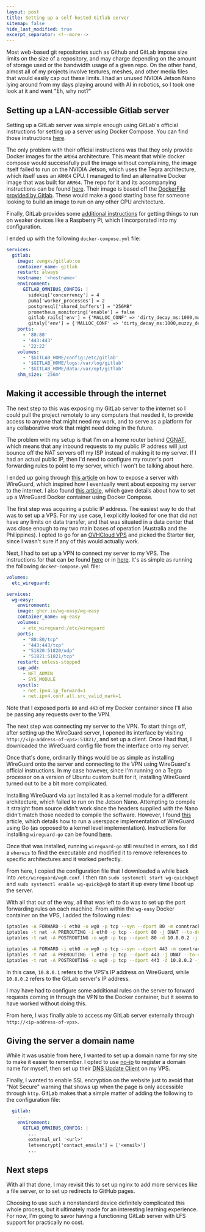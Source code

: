 ```yaml
---
layout: post
title: Setting up a self-hosted Gitlab server
sitemap: false
hide_last_modified: true
excerpt_separator: <!--more-->
---
```


Most web-based git repositories such as Github and GitLab impose size limits on
the size of a repository, and may charge depending on the amount of storage
used or the bandwidth usage of a given repo. On the other hand, almost all of
my projects involve textures, meshes, and other media files that would easily
cap out these limits. I had an unused NVIDIA Jetson Nano lying around from my
days playing around with AI in robotics, so I took one look at it and went
"Eh, why not?"

## Setting up a LAN-accessible Gitlab server

Setting up a GitLab server was simple enough using GitLab's official
instructions for setting up a server using <!--more--> Docker Compose. You can find those
instructions [here](https://docs.gitlab.com/ee/install/docker.html#install-gitlab-using-docker-compose).

The only problem with their official instructions was that they only provide
Docker images for the `AMD64` architecture. This meant that while docker
compose would successfully pull the image without complaining, the image
itself failed to run on the NVIDIA Jetson, which uses the Tegra architecture,
which itself uses an `ARM64` CPU. I managed to find an alternative Docker 
image that was built for `ARM64`. The repo for it and its accompanying
instructions can be found [here](https://github.com/zengxs/gitlab-arm64).
Their image is based off the [DockerFile provided by Gitlab](https://gitlab.com/gitlab-org/omnibus-gitlab/-/tree/master/docker).
These would make a good starting base for someone looking to build an image to
run on any other CPU architecture.

Finally, GitLab provides some [additional instructions](https://docs.gitlab.com/omnibus/settings/rpi.html#reduce-running-processes)
for getting things to run on weaker devices like a Raspberry Pi, which I
incorporated into my configuration.

I ended up with the following `docker-compose.yml` file:

```yml
services:
  gitlab:
    image: zengxs/gitlab:ce
    container_name: gitlab
    restart: always
    hostname: '<hostname>'
    environment:
      GITLAB_OMNIBUS_CONFIG: |
        sidekiq['concurrency'] = 4
        puma['worker_processes'] = 2
        postgresql['shared_buffers'] = "256MB"
        prometheus_monitoring['enable'] = false
        gitlab_rails['env'] = {'MALLOC_CONF' => 'dirty_decay_ms:1000,muzzy_decay_ms:1000'}
        gitaly['env'] = {'MALLOC_CONF' => 'dirty_decay_ms:1000,muzzy_decay_ms:1000'}
    ports:
      - '80:80'
      - '443:443'
      - '22:22'
    volumes:
      - '$GITLAB_HOME/config:/etc/gitlab'
      - '$GITLAB_HOME/logs:/var/log/gitlab'
      - '$GITLAB_HOME/data:/var/opt/gitlab'
    shm_size: '256m'
```

## Making it accessible through the internet

The next step to this was exposing my GitLab server to the internet so I could
pull the project remotely to any computers that needed it, to provide access 
to anyone that might need my work, and to serve as a platform for any
collaborative work that might need doing in the future.

The problem with my setup is that I'm on a home router behind [CGNAT](https://en.wikipedia.org/wiki/Carrier-grade_NAT),
which means that any inbound requests to my public IP address will just bounce
off the NAT servers off my ISP instead of making it to my server. If I had an
actual public IP, then I'd need to configure my router's port forwarding rules
to point to my server, which I won't be talking about here.

I ended up going through [this article](https://gist.github.com/Quick104/d6529ce0cf2e6f2e5b94c421a388318b)
on how to expose a server with WireGuard, which inspired how I eventually
went about exposing my server to the internet. I also found [this article](https://pimylifeup.com/wireguard-docker/),
which gave details about how to set up a WireGuard Docker container using
Docker Compose.

The first step was acquiring a public IP address. The easiest way to do that
was to set up a VPS. For my use case, I explicitly looked for one that did not
have any limits on data transfer, and that was situated in a data center that
was close enough to my two main bases of operation (Australia and the
Philippines). I opted to go for an [OVHCloud VPS](https://www.ovhcloud.com/en-au/vps/)
and picked the Starter tier, since I wasn't sure if any of this would actually
work.

Next, I had to set up a VPN to connect my server to my VPS. The instructions
for that can be found [here](https://github.com/wg-easy/wg-easy) or in [here](https://pimylifeup.com/wireguard-docker/).
It's as simple as running the following `docker-compose.yml` file:

```yaml
volumes:
  etc_wireguard:

services:
  wg-easy:
    environment:
    image: ghcr.io/wg-easy/wg-easy
    container_name: wg-easy
    volumes:
      - etc_wireguard:/etc/wireguard
    ports:
      - "80:80/tcp"
      - "443:443/tcp"
      - "51820:51820/udp"
      - "51821:51821/tcp"
    restart: unless-stopped
    cap_add:
      - NET_ADMIN
      - SYS_MODULE
    sysctls:
      - net.ipv4.ip_forward=1
      - net.ipv4.conf.all.src_valid_mark=1
```

Note that I exposed ports `80` and `443` of my Docker container since I'll
also be passing any requests over to the VPN.

The next step was connecting my server to the VPN. To start things off, after
setting up the WireGuard server, I opened its interface by visiting
`http://<ip-address-of-vps>:51821/`, and set up a client. Once I had that, I
downloaded the WireGuard config file from the interface onto my server.

Once that's done, ordinarily things would be as simple as installing WireGuard
onto the server and connecting to the VPN using WireGuard's official
instructions. In my case however, since I'm running on a Tegra processor on
a version of Ubuntu custom built for it, installing WireGuard turned out to be
a bit more complicated. 

Installing WireGuard via `apt` installed it as a kernel module for a different 
architecture, which failed to run on the Jetson Nano. Attempting to compile it
straight from source didn't work since the headers supplied with the Nano
didn't match those needed to compile the software. However, I found [this](https://www.wireguard.com/xplatform/)
article, which details how to run a userspace implementation of WireGuard
using Go (as opposed to a kernel level implementation). Instructions for
installing `wireguard-go` can be found [here](https://github.com/WireGuard/wireguard-go).

Once that was installed, running `wireguard-go` still resulted in errors, so I
did a `whereis` to find the executable and modified it to remove references to
specific architectures and it worked perfectly.

From here, I copied the configuration file that I downloaded a while back into
`/etc/wireguard/wg0.conf`. I then ran `sudo systemctl start wg-quick@wg0` and
`sudo systemctl enable wg-quick@wg0` to start it up every time I boot up the
server.

With all that out of the way, all that was left to do was to set up the port
forwarding rules on each machine. From within the `wg-easy` Docker container
on the VPS, I added the following rules:

```bash
iptables -A FORWARD -i eth0 -o wg0 -p tcp --syn --dport 80 -m conntrack --ctstate NEW -j ACCEPT &
iptables -t nat -A PREROUTING -i eth0 -p tcp --dport 80 -j DNAT --to-destination 10.8.0.2 &
iptables -t nat -A POSTROUTING -o wg0 -p tcp --dport 80 -d 10.8.0.2 -j SNAT --to-source 10.8.0.1 &

iptables -A FORWARD -i eth0 -o wg0 -p tcp --syn --dport 443 -m conntrack --ctstate NEW -j ACCEPT &
iptables -t nat -A PREROUTING -i eth0 -p tcp --dport 443 -j DNAT --to-destination 10.8.0.2 &
iptables -t nat -A POSTROUTING -o wg0 -p tcp --dport 443 -d 10.8.0.2 -j SNAT --to-source 10.8.0.1 &
```

In this case, `10.8.0.1` refers to the VPS's IP address on WireGuard, while
`10.8.0.2` refers to the GitLab server's IP address.

I may have had to configure some additional rules on the server to forward
requests coming in through the VPN to the Docker container, but it seems to
have worked without doing this.

From here, I was finally able to access my GitLab server externally through
`http://<ip-address-of-vps>`.

## Giving the server a domain name

While it was usable from here, I wanted to set up a domain name for my site to
make it easier to remember. I opted to use [no-ip](https://my.noip.com/) to
register a domain name for myself, then set up their [DNS Update Client](https://www.noip.com/download?page=linux)
on my VPS.

Finally, I wanted to enable SSL encryption on the website just to avoid that
"Not Secure" warning that shows up when the page is only accessible through
`http`. GitLab makes that a simple matter of adding the following to the
configuration file:

```yaml
  gitlab:
    ...
    environment:
      GITLAB_OMNIBUS_CONFIG: |
        ...
        external_url '<url>'
        letsencrypt['contact_emails'] = ['<email>']
        ...
```

## Next steps

With all that done, I may revisit this to set up nginx to add more services
like a file server, or to set up redirects to GitHub pages.

Choosing to use such a nonstandard device definitely complicated this whole
process, but it ultimately made for an interesting learning experience. For
now, I'm going to savor having a functioning GitLab server with LFS support
for practically no cost.

